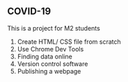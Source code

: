 ## COVID-19

This is a project for M2 students

<ol>
  <li>Create HTML/ CSS file from scratch</li>
  <li>Use Chrome Dev Tools</li>
  <li>Finding data online</li>
  <li>Version control software</li>
  <li>Publishing a webpage</li>
</ol>
